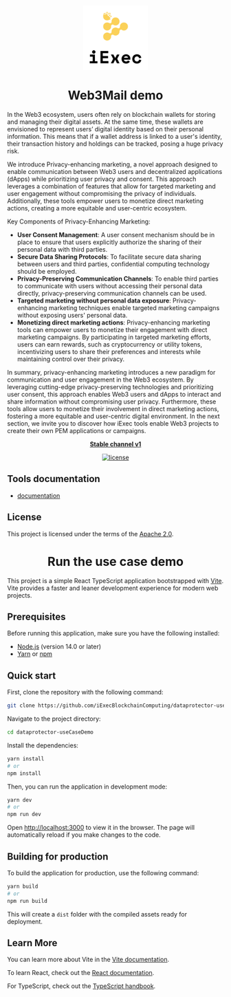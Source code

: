 <p align="center">
  <a href="https://iex.ec/" rel="noopener" target="_blank"><img width="150" src="./src/assets/logo-readme.jpg" alt="iExec logo"/></a>
</p>

<h1 align="center">Web3Mail demo</h1>

In the Web3 ecosystem, users often rely on blockchain wallets for storing and managing their digital assets. At the same time, these wallets are envisioned to represent users’ digital identity based on their personal information. This means that if a wallet address is linked to a user's identity, their transaction history and holdings can be tracked, posing a huge privacy risk.

We introduce Privacy-enhancing marketing, a novel approach designed to enable communication between Web3 users and decentralized applications (dApps) while prioritizing user privacy and consent. This approach leverages a combination of features that allow for targeted marketing and user engagement without compromising the privacy of individuals. Additionally, these tools empower users to monetize direct marketing actions, creating a more equitable and user-centric ecosystem.

Key Components of Privacy-Enhancing Marketing:
- **User Consent Management**: A user consent mechanism should be in place to ensure that users explicitly authorize the sharing of their personal data with third parties.
- **Secure Data Sharing Protocols**: To facilitate secure data sharing between users and third parties, confidential computing technology should be employed. 
- **Privacy-Preserving Communication Channels**: To enable third parties to communicate with users without accessing their personal data directly, privacy-preserving communication channels can be used.
- **Targeted marketing without personal data exposure**: Privacy-enhancing marketing techniques enable targeted marketing campaigns without exposing users' personal data. 
- **Monetizing direct marketing actions**: Privacy-enhancing marketing tools can empower users to monetize their engagement with direct marketing campaigns. By participating in targeted marketing efforts, users can earn rewards, such as cryptocurrency or utility tokens, incentivizing users to share their preferences and interests while maintaining control over their privacy.

In summary, privacy-enhancing marketing introduces a new paradigm for communication and user engagement in the Web3 ecosystem. By leveraging cutting-edge privacy-preserving technologies and prioritizing user consent, this approach enables Web3 users and dApps to interact and share information without compromising user privacy. Furthermore, these tools allow users to monetize their involvement in direct marketing actions, fostering a more equitable and user-centric digital environment.
In the next section, we invite you to discover how iExec tools enable Web3 projects to create their own PEM applications or campaigns.

<div align="center">

**[Stable channel v1](https://iex.ec/)**

 [![license](https://img.shields.io/badge/license-Apache%202-blue)](/LICENSE)

</div>

## Tools documentation

[//]: # 'Add link to documentation gitbook when published'

- [documentation](https://docs.iex.ec/tools/overview/use-case-demo/privacy-enhancing-marketing)

## License

This project is licensed under the terms of the
[Apache 2.0](/LICENSE).


<h1 align="center">Run the use case demo</h1>

This project is a simple React TypeScript application bootstrapped with [Vite](https://vitejs.dev/). Vite provides a faster and leaner development experience for modern web projects.

## Prerequisites

Before running this application, make sure you have the following installed:

- [Node.js](https://nodejs.org/) (version 14.0 or later)
- [Yarn](https://yarnpkg.com/) or [npm](https://www.npmjs.com/)

## Quick start

First, clone the repository with the following command:

```bash
git clone https://github.com/iExecBlockchainComputing/dataprotector-useCaseDemo.git
```

Navigate to the project directory:

```bash
cd dataprotector-useCaseDemo
```

Install the dependencies:

```bash
yarn install
# or
npm install
```

Then, you can run the application in development mode:

```bash
yarn dev
# or
npm run dev
```

Open [http://localhost:3000](http://localhost:5173) to view it in the browser. The page will automatically reload if you make changes to the code.

## Building for production

To build the application for production, use the following command:

```bash
yarn build
# or
npm run build
```

This will create a `dist` folder with the compiled assets ready for deployment.

## Learn More

You can learn more about Vite in the [Vite documentation](https://vitejs.dev/guide/).

To learn React, check out the [React documentation](https://reactjs.org/).

For TypeScript, check out the [TypeScript handbook](https://www.typescriptlang.org/docs/).

